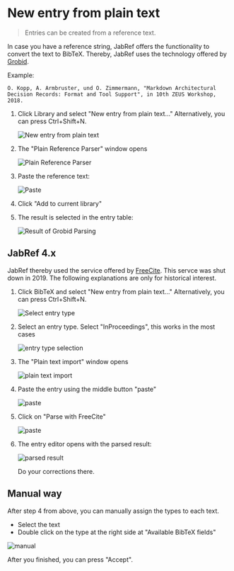 # New entry from plain text

> Entries can be created from a reference text.

In case you have a reference string, JabRef offers the functionality to convert the text to BibTeX. Thereby, JabRef uses the technology offered by [Grobid](https://github.com/kermitt2/grobid).

Example:

```text
O. Kopp, A. Armbruster, und O. Zimmermann, "Markdown Architectural Decision Records: Format and Tool Support", in 10th ZEUS Workshop, 2018.
```

1. Click Library and select "New entry from plain text..." Alternatively, you can press Ctrl+Shift+N.

   ![New entry from plain text](../../.gitbook/assets/new-entry-from-plain-text-step-1.png)

2. The "Plain Reference Parser" window opens

   ![Plain Reference Parser](../../.gitbook/assets/new-entry-from-plain-text-step-2.png)

3. Paste the reference text:

   ![Paste](../../.gitbook/assets/new-entry-from-plain-text-step-3.png)

4. Click "Add to current library"
5. The result is selected in the entry table:

   ![Result of Grobid Parsing](../../.gitbook/assets/new-entry-from-plain-text-step-4.png)

## JabRef 4.x

JabRef thereby used the service offered by [FreeCite](http://freecite.library.brown.edu/). This servce was shut down in 2019. The following explanations are only for historical interest.

1. Click BibTeX and select "New entry from plain text..." Alternatively, you can press Ctrl+Shift+N.

   ![Select entry type](../../.gitbook/assets/step1%20%281%29.png)

2. Select an entry type. Select "InProceedings", this works in the most cases

   ![entry type selection](../../.gitbook/assets/step2%20%281%29.png)

3. The "Plain text import" window opens

   ![plain text import](../../.gitbook/assets/step3%20%281%29.png)

4. Paste the entry using the middle button "paste"

   ![paste](../../.gitbook/assets/step4%20%281%29.png)

5. Click on "Parse with FreeCite"

   ![paste](../../.gitbook/assets/step5%20%281%29.png)

6. The entry editor opens with the parsed result:

   ![parsed result](../../.gitbook/assets/step6%20%281%29.png)

   Do your corrections there.

## Manual way

After step 4 from above, you can manually assign the types to each text.

* Select the text
* Double click on the type at the right side at "Available BibTeX fields"

![manual](../../.gitbook/assets/manual%20%281%29.png)

After you finished, you can press "Accept".

